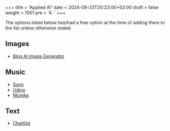 +++
title = 'Applied AI'
date = 2024-08-23T20:23:00+02:00
draft = false
weight = 1001
pre = '4. '
+++

The options listed below has/had a free option at the time of adding them to the list unless otherwise stated.

## Images
- [Bing AI Image Generator](https://www.bing.com/images/create?FORM=GENILP)

## Music
- [Suno](https://suno.com/)
- [Udino](https://www.udio.com/)
- [Mureka](https://www.mureka.ai/)

## Text
- [ChatGpt](https://chatgpt.com/)